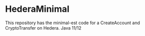 # HederaMinimal

This repository has the minimal-est code for a CreateAccount and CryptoTransfer on Hedera.
Java 11/12
